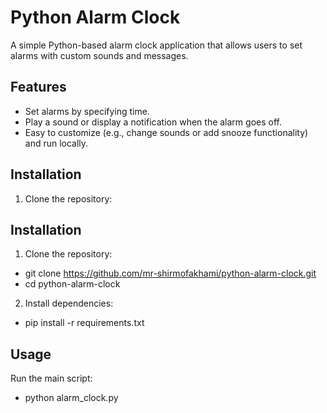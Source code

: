 # Python Alarm Clock

A simple Python-based alarm clock application that allows users to set alarms with custom sounds and messages.

## Features
- Set alarms by specifying time.
- Play a sound or display a notification when the alarm goes off.
- Easy to customize (e.g., change sounds or add snooze functionality) and run locally.

## Installation
1. Clone the repository:

## Installation
1. Clone the repository:
- git clone https://github.com/mr-shirmofakhami/python-alarm-clock.git
- cd python-alarm-clock

2. Install dependencies:
- pip install -r requirements.txt


## Usage
Run the main script: 
- python alarm_clock.py
